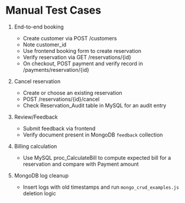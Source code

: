 # Manual Test Cases

1. End-to-end booking
   - Create customer via POST /customers
   - Note customer_id
   - Use frontend booking form to create reservation
   - Verify reservation via GET /reservations/{id}
   - On checkout, POST payment and verify record in /payments/reservation/{id}

2. Cancel reservation
   - Create or choose an existing reservation
   - POST /reservations/{id}/cancel
   - Check Reservation_Audit table in MySQL for an audit entry

3. Review/Feedback
   - Submit feedback via frontend
   - Verify document present in MongoDB `feedback` collection

4. Billing calculation
   - Use MySQL proc_CalculateBill to compute expected bill for a reservation and compare with Payment amount

5. MongoDB log cleanup
   - Insert logs with old timestamps and run `mongo_crud_examples.js` deletion logic
